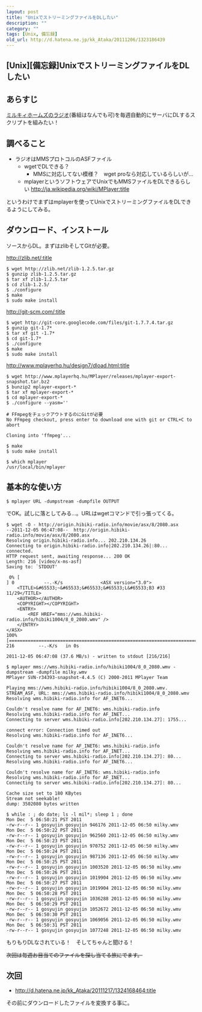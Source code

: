 ```yaml
---
layout: post
title: "UnixでストリーミングファイルをDLしたい"
description: ""
category: ""
tags: [Unix, 備忘録]
old_url: http://d.hatena.ne.jp/kk_Ataka/20111206/1323186439
---
```


\[Unix\]\[備忘録\]UnixでストリーミングファイルをDLしたい
--------------------------------------------------------

あらすじ
--------

[ミルキィホームズのラジオ](http://hibiki-radio.jp/description/milky)(番組はなんでも可)を毎週自動的にサーバにDLするスクリプトを組みたい！

調べること
----------

-   ラジオはMMSプロトコルのASFファイル
    -   wgetでDLできる？
        -   MMSに対応してない模様？　wget proなら対応しているらしいが…
    -   mplayerというソフトウェアでUnixでもMMSファイルをDLできるらしい <http://ja.wikipedia.org/wiki/MPlayer:title>

というわけでまずはmplayerを使ってUnixでストリーミングファイルをDLできるようにしてみる。

ダウンロード、インストール
--------------------------

ソースからDL。まずはzlibそしてGitが必要。

<http://zlib.net/:title>

    $ wget http://zlib.net/zlib-1.2.5.tar.gz
    $ gunzip zlib-1.2.5.tar.gz 
    $ tar xf zlib-1.2.5.tar 
    $ cd zlib-1.2.5/
    $ ./configure
    $ make
    $ sudo make install

<http://git-scm.com/:title>

    $ wget http://git-core.googlecode.com/files/git-1.7.7.4.tar.gz
    $ gunzip git-1.7*
    $ tar xf git -1.7*
    $ cd git-1.7*
    $ ./configure
    $ make
    $ sudo make install

<http://www.mplayerhq.hu/design7/dload.html:title>

    $ wget http://www.mplayerhq.hu/MPlayer/releases/mplayer-export-snapshot.tar.bz2
    $ bunzip2 mplayer-export-*
    $ tar xf mplayer-export-*
    $ cd mplayer-export-*
    $ ./configure --yasm=''

    # FFmpegをチェックアウトするのにGitが必要
    No FFmpeg checkout, press enter to download one with git or CTRL+C to abort

    Cloning into 'ffmpeg'...

    $ make 
    $ sudo make install

    $ which mplayer
    /usr/local/bin/mplayer

基本的な使い方
--------------

    $ mplayer URL -dumpstream -dumpfile OUTPUT

でOK。試しに落としてみる…。URLはwgetコマンドで引っ張ってくる。

    $ wget -O - http://origin.hibiki-radio.info/movie/asx/8/2080.asx
    --2011-12-05 06:47:08--  http://origin.hibiki-radio.info/movie/asx/8/2080.asx
    Resolving origin.hibiki-radio.info... 202.210.134.26
    Connecting to origin.hibiki-radio.info|202.210.134.26|:80... connected.
    HTTP request sent, awaiting response... 200 OK
    Length: 216 [video/x-ms-asf]
    Saving to: `STDOUT'

     0% [                                                                       ] 0           --.-K/s              <ASX version="3.0">
        <TITLE>&#65533;~&#65533;&#65533;&#65533;L&#65533;B3 #33 11/29</TITLE>
        <AUTHOR></AUTHOR>
        <COPYRIGHT></COPYRIGHT>
        <ENTRY>
            <REF HREF="mms://wms.hibiki-radio.info/hibiki1004/8_0_2080.wmv" />
        </ENTRY>
    </ASX>
    100%[======================================================================>] 216         --.-K/s   in 0s      

    2011-12-05 06:47:08 (37.6 MB/s) - written to stdout [216/216]

    $ mplayer mms://wms.hibiki-radio.info/hibiki1004/8_0_2080.wmv -dumpstream -dumpfile milky.wmv
    MPlayer SVN-r34393-snapshot-4.4.5 (C) 2000-2011 MPlayer Team

    Playing mms://wms.hibiki-radio.info/hibiki1004/8_0_2080.wmv.
    STREAM_ASF, URL: mms://wms.hibiki-radio.info/hibiki1004/8_0_2080.wmv
    Resolving wms.hibiki-radio.info for AF_INET6...

    Couldn't resolve name for AF_INET6: wms.hibiki-radio.info
    Resolving wms.hibiki-radio.info for AF_INET...
    Connecting to server wms.hibiki-radio.info[202.210.134.27]: 1755...

    connect error: Connection timed out
    Resolving wms.hibiki-radio.info for AF_INET6...

    Couldn't resolve name for AF_INET6: wms.hibiki-radio.info
    Resolving wms.hibiki-radio.info for AF_INET...
    Connecting to server wms.hibiki-radio.info[202.210.134.27]: 80...
    Resolving wms.hibiki-radio.info for AF_INET6...

    Couldn't resolve name for AF_INET6: wms.hibiki-radio.info
    Resolving wms.hibiki-radio.info for AF_INET...
    Connecting to server wms.hibiki-radio.info[202.210.134.27]: 80...

    Cache size set to 180 KBytes
    Stream not seekable!
    dump: 3502080 bytes written

    $ while : ; do date; ls -l mil*; sleep 1 ; done
    Mon Dec  5 06:50:21 PST 2011
    -rw-r--r-- 1 gosyujin gosyujin 946176 2011-12-05 06:50 milky.wmv
    Mon Dec  5 06:50:22 PST 2011
    -rw-r--r-- 1 gosyujin gosyujin 962560 2011-12-05 06:50 milky.wmv
    Mon Dec  5 06:50:23 PST 2011
    -rw-r--r-- 1 gosyujin gosyujin 970752 2011-12-05 06:50 milky.wmv
    Mon Dec  5 06:50:24 PST 2011
    -rw-r--r-- 1 gosyujin gosyujin 987136 2011-12-05 06:50 milky.wmv
    Mon Dec  5 06:50:25 PST 2011
    -rw-r--r-- 1 gosyujin gosyujin 1003520 2011-12-05 06:50 milky.wmv
    Mon Dec  5 06:50:26 PST 2011
    -rw-r--r-- 1 gosyujin gosyujin 1019904 2011-12-05 06:50 milky.wmv
    Mon Dec  5 06:50:27 PST 2011
    -rw-r--r-- 1 gosyujin gosyujin 1019904 2011-12-05 06:50 milky.wmv
    Mon Dec  5 06:50:28 PST 2011
    -rw-r--r-- 1 gosyujin gosyujin 1036288 2011-12-05 06:50 milky.wmv
    Mon Dec  5 06:50:29 PST 2011
    -rw-r--r-- 1 gosyujin gosyujin 1052672 2011-12-05 06:50 milky.wmv
    Mon Dec  5 06:50:30 PST 2011
    -rw-r--r-- 1 gosyujin gosyujin 1069056 2011-12-05 06:50 milky.wmv
    Mon Dec  5 06:50:31 PST 2011
    -rw-r--r-- 1 gosyujin gosyujin 1077248 2011-12-05 06:50 milky.wmv

もりもりDLなされている！　そしてちゃんと聞ける！

<del datetime="2011-12-18T09:35:51+09:00">次回は毎週お目当てのファイルを探し当てる旅にでます。</del>

次回
----

-   <http://d.hatena.ne.jp/kk_Ataka/20111217/1324168464:title>

その前にダウンロードしたファイルを変換する事に。

